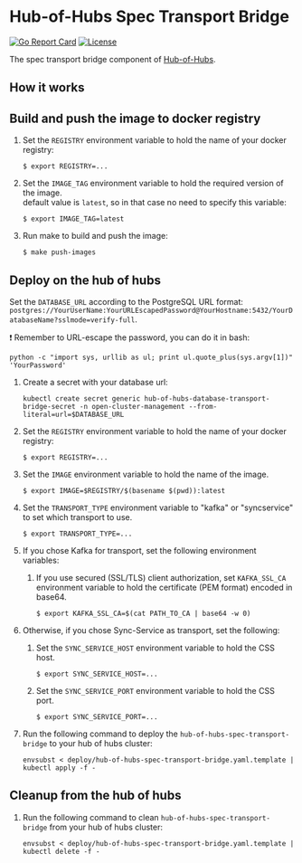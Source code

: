 [comment]: # ( Copyright Contributors to the Open Cluster Management project )

# Hub-of-Hubs Spec Transport Bridge

[![Go Report Card](https://goreportcard.com/badge/github.com/open-cluster-management/hub-of-hubs-spec-transport-bridge)](https://goreportcard.com/report/github.com/open-cluster-management/hub-of-hubs-spec-transport-bridge)
[![License](https://img.shields.io/github/license/open-cluster-management/hub-of-hubs-spec-transport-bridge)](/LICENSE)

The spec transport bridge component of [Hub-of-Hubs](https://github.com/open-cluster-management/hub-of-hubs).

## How it works

## Build and push the image to docker registry

1.  Set the `REGISTRY` environment variable to hold the name of your docker registry:
    ```
    $ export REGISTRY=...
    ```
    
1.  Set the `IMAGE_TAG` environment variable to hold the required version of the image.  
    default value is `latest`, so in that case no need to specify this variable:
    ```
    $ export IMAGE_TAG=latest
    ```
    
1.  Run make to build and push the image:
    ```
    $ make push-images
    ```

## Deploy on the hub of hubs

Set the `DATABASE_URL` according to the PostgreSQL URL format: `postgres://YourUserName:YourURLEscapedPassword@YourHostname:5432/YourDatabaseName?sslmode=verify-full`.

:exclamation: Remember to URL-escape the password, you can do it in bash:

```
python -c "import sys, urllib as ul; print ul.quote_plus(sys.argv[1])" 'YourPassword'
```

1. Create a secret with your database url:

    ```
    kubectl create secret generic hub-of-hubs-database-transport-bridge-secret -n open-cluster-management --from-literal=url=$DATABASE_URL
    ```

2. Set the `REGISTRY` environment variable to hold the name of your docker registry:
    ```
    $ export REGISTRY=...
    ```
    
3. Set the `IMAGE` environment variable to hold the name of the image.

    ```
    $ export IMAGE=$REGISTRY/$(basename $(pwd)):latest
    ```
    
4. Set the `TRANSPORT_TYPE` environment variable to "kafka" or "syncservice" to set which transport to use.
    ```
    $ export TRANSPORT_TYPE=...
    ```
5. If you chose Kafka for transport, set the following environment variables:

   1. If you use secured (SSL/TLS) client authorization, set `KAFKA_SSL_CA` environment variable to hold the
      certificate (PEM format) encoded in base64.
       ```
       $ export KAFKA_SSL_CA=$(cat PATH_TO_CA | base64 -w 0)
       ```
   
6. Otherwise, if you chose Sync-Service as transport, set the following:

   1. Set the `SYNC_SERVICE_HOST` environment variable to hold the CSS host.
       ```
       $ export SYNC_SERVICE_HOST=...
       ```

   2. Set the `SYNC_SERVICE_PORT` environment variable to hold the CSS port.
       ```
       $ export SYNC_SERVICE_PORT=...
       ```
    
7. Run the following command to deploy the `hub-of-hubs-spec-transport-bridge` to your hub of hubs cluster:  
    ```
    envsubst < deploy/hub-of-hubs-spec-transport-bridge.yaml.template | kubectl apply -f -
    ```
    
## Cleanup from the hub of hubs
    
1.  Run the following command to clean `hub-of-hubs-spec-transport-bridge` from your hub of hubs cluster:  
    ```
    envsubst < deploy/hub-of-hubs-spec-transport-bridge.yaml.template | kubectl delete -f -
    ```
